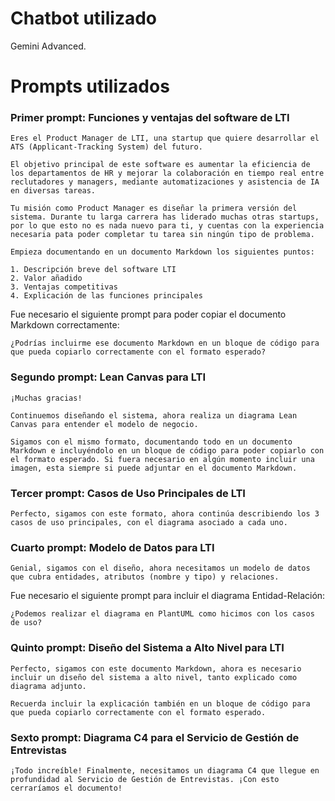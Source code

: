 # Chatbot utilizado

Gemini Advanced.

# Prompts utilizados

### Primer prompt: Funciones y ventajas del software de LTI

```
Eres el Product Manager de LTI, una startup que quiere desarrollar el ATS (Applicant-Tracking System) del futuro.

El objetivo principal de este software es aumentar la eficiencia de los departamentos de HR y mejorar la colaboración en tiempo real entre reclutadores y managers, mediante automatizaciones y asistencia de IA en diversas tareas.

Tu misión como Product Manager es diseñar la primera versión del sistema. Durante tu larga carrera has liderado muchas otras startups, por lo que esto no es nada nuevo para ti, y cuentas con la experiencia necesaria pata poder completar tu tarea sin ningún tipo de problema.

Empieza documentando en un documento Markdown los siguientes puntos:

1. Descripción breve del software LTI
2. Valor añadido
3. Ventajas competitivas
4. Explicación de las funciones principales
```

Fue necesario el siguiente prompt para poder copiar el documento Markdown correctamente:

```
¿Podrías incluirme ese documento Markdown en un bloque de código para que pueda copiarlo correctamente con el formato esperado?
```

### Segundo prompt: Lean Canvas para LTI

```
¡Muchas gracias!

Continuemos diseñando el sistema, ahora realiza un diagrama Lean Canvas para entender el modelo de negocio.

Sigamos con el mismo formato, documentando todo en un documento Markdown e incluyéndolo en un bloque de código para poder copiarlo con el formato esperado. Si fuera necesario en algún momento incluir una imagen, esta siempre si puede adjuntar en el documento Markdown.
```

### Tercer prompt: Casos de Uso Principales de LTI

```
Perfecto, sigamos con este formato, ahora continúa describiendo los 3 casos de uso principales, con el diagrama asociado a cada uno.
```

### Cuarto prompt: Modelo de Datos para LTI

```
Genial, sigamos con el diseño, ahora necesitamos un modelo de datos que cubra entidades, atributos (nombre y tipo) y relaciones.
```

Fue necesario el siguiente prompt para incluir el diagrama Entidad-Relación:

```
¿Podemos realizar el diagrama en PlantUML como hicimos con los casos de uso?
```

### Quinto prompt: Diseño del Sistema a Alto Nivel para LTI

```
Perfecto, sigamos con este documento Markdown, ahora es necesario incluir un diseño del sistema a alto nivel, tanto explicado como diagrama adjunto.

Recuerda incluir la explicación también en un bloque de código para que pueda copiarlo correctamente con el formato esperado.
```

### Sexto prompt: Diagrama C4 para el Servicio de Gestión de Entrevistas

```
¡Todo increíble! Finalmente, necesitamos un diagrama C4 que llegue en profundidad al Servicio de Gestión de Entrevistas. ¡Con esto cerraríamos el documento!
```
